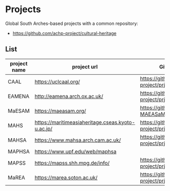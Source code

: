 # Projects

Global South Arches-based projects with a common repository:

* https://github.com/achp-project/cultural-heritage

## List

| project name | project url                       | GitHub repository                                | GitHub member names     |
|--------------|-----------------------------------|--------------------------------------------------|-------------------------|
| CAAL         | https://uclcaal.org/              | https://github.com/achp-project/prj-caal         | @mnebbia, @BAPAlveyCHIC |
| EAMENA       | http://eamena.arch.ox.ac.uk/      | https://github.com/achp-project/prj-eamena-marea | @zoometh                |
| MaESAM       | https://maeasam.org/              | https://github.com/MAEASaM/prj-MAEASaM           | @razekmh, @manojlokare  |
| MAHS         | https://maritimeasiaheritage.cseas.kyoto-u.ac.jp/  |  https://github.com/achp-project/prj-mahs| @MaritimeAsiaHeritageSurvey |
| MAHSA        | https://www.mahsa.arch.cam.ac.uk/ | https://github.com/achp-project/prj-mahsa        | @junaidjabbar01         |
| MAPHSA       | https://www.upf.edu/web/maphsa    |                                                  | @jgregoriods, @atapscott|
| MAPSS        | https://mapss.shh.mpg.de/info/    | https://github.com/achp-project/prj-mapss        | @michaeltfisher         |
| MaREA        | https://marea.soton.ac.uk/        | https://github.com/achp-project/prj-eamena-marea | @ads04r                 |
